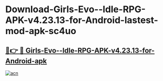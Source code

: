 # Download-Girls-Evo--Idle-RPG-APK-v4.23.13-for-Android-lastest-mod-apk-sc4uo

<h2><a href="https://apkcomod.com?title=Girls-Evo--Idle-RPG-APK-v4.23.13-for-Android">🔗👉 🔴 Girls-Evo--Idle-RPG-APK-v4.23.13-for-Android-apk </a></h2>

[![acn](https://github.com/user-attachments/assets/0f9c940e-d8b0-45ae-aac7-cd30a18b3e1c)](https://apkcomod.com?title=Girls-Evo--Idle-RPG-APK-v4.23.13-for-Android)
